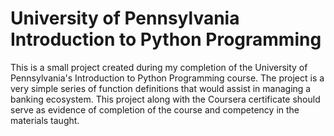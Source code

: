 # University of Pennsylvania Introduction to Python Programming
This is a small project created during my completion of the University of Pennsylvania's Introduction to Python Programming course. The project is a very simple series of function definitions that would assist in managing a banking ecosystem. This project along with the Coursera certificate should serve as evidence of completion of the course and competency in the materials taught.
